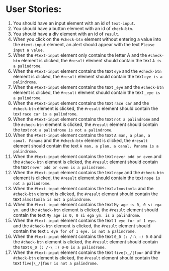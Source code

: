 # User Stories:

1. You should have an input element with an id of `text-input`.
2. You should have a button element with an id of `check-btn`.
3. You should have a div element with an id of `result`.
4. When you click on the `#check-btn` element without entering a value into the `#text-input` element, an alert should appear with the text `Please input a value`.
5. When the `#text-input` element only contains the letter A and the `#check-btn` element is clicked, the `#result` element should contain the text `A is a palindrome`.
6. When the `#text-input` element contains the text `eye` and the `#check-btn` element is clicked, the `#result` element should contain the text `eye is a palindrome`.
7. When the `#text-input` element contains the text `_eye` and the `#check-btn` element is clicked, the `#result` element should contain the text `_eye is a palindrome`.
8. When the `#text-input` element contains the text `race car` and the `#check-btn` element is clicked, the `#result` element should contain the text `race car is a palindrome`.
9. When the `#text-input` element contains the text `not a palindrome` and the `#check-btn` element is clicked, the `#result` element should contain the text `not a palindrome is not a palindrome`.
10. When the `#test-input` element contains the text `A man, a plan, a canal. Panama` and the `#check-btn` element is clicked, the `#result` element should contain the text `A man, a plan, a canal. Panama is a palindrome`.
11. When the `#text-input` element contains the text `never odd or even` and the `#check-btn` element is clicked, the `#result` element should contain the text `never odd or even is a palindrome`.
12. When the `#text-input` element contains the text `nope` and the `#check-btn` element is clicked, the `#result` element should contain the text `nope is not a palindrome`.
13. When the `#text-input` element contains the text `almostomla` and the `#check-btn` element is clicked, the `#result` element should contain the text `almostomla is not a palindrome`.
14. When the `#text-input` element contains the text `My age is 0, 0 si ega ym.` and the `#check-btn` element is clicked, the `#result` element should contain the text `My age is 0, 0 si ega ym. is a palindrome`.
15. When the `#text-input` element contains the text `1 eye for of 1 eye.` and the `#check-btn` element is clicked, the `#result` element should contain the text `1 eye for of 1 eye. is not a palindrome`.
16. When the `#text-input` element contains the text `0_0 (: /-\ :) 0-0` and the `#check-btn` element is clicked, the `#result` element should contain the text `0_0 (: /-\ :) 0-0 is a palindrome`.
17. When the `#text-input` element contains the text `five|\_/|four` and the `#check-btn` element is clicked, the `#result` element should contain the text `five|\_/|four is not a palindrome`.

